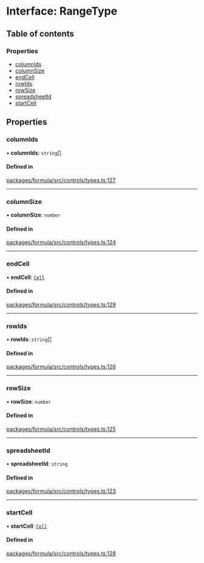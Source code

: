 # Interface: RangeType

## Table of contents

### Properties

- [columnIds](RangeType.md#columnids)
- [columnSize](RangeType.md#columnsize)
- [endCell](RangeType.md#endcell)
- [rowIds](RangeType.md#rowids)
- [rowSize](RangeType.md#rowsize)
- [spreadsheetId](RangeType.md#spreadsheetid)
- [startCell](RangeType.md#startcell)

## Properties

### <a id="columnids" name="columnids"></a> columnIds

• **columnIds**: `string`[]

#### Defined in

[packages/formula/src/controls/types.ts:127](https://github.com/mashcard/mashcard/blob/main/packages/formula/src/controls/types.ts#L127)

___

### <a id="columnsize" name="columnsize"></a> columnSize

• **columnSize**: `number`

#### Defined in

[packages/formula/src/controls/types.ts:124](https://github.com/mashcard/mashcard/blob/main/packages/formula/src/controls/types.ts#L124)

___

### <a id="endcell" name="endcell"></a> endCell

• **endCell**: [`Cell`](Cell.md)

#### Defined in

[packages/formula/src/controls/types.ts:129](https://github.com/mashcard/mashcard/blob/main/packages/formula/src/controls/types.ts#L129)

___

### <a id="rowids" name="rowids"></a> rowIds

• **rowIds**: `string`[]

#### Defined in

[packages/formula/src/controls/types.ts:126](https://github.com/mashcard/mashcard/blob/main/packages/formula/src/controls/types.ts#L126)

___

### <a id="rowsize" name="rowsize"></a> rowSize

• **rowSize**: `number`

#### Defined in

[packages/formula/src/controls/types.ts:125](https://github.com/mashcard/mashcard/blob/main/packages/formula/src/controls/types.ts#L125)

___

### <a id="spreadsheetid" name="spreadsheetid"></a> spreadsheetId

• **spreadsheetId**: `string`

#### Defined in

[packages/formula/src/controls/types.ts:123](https://github.com/mashcard/mashcard/blob/main/packages/formula/src/controls/types.ts#L123)

___

### <a id="startcell" name="startcell"></a> startCell

• **startCell**: [`Cell`](Cell.md)

#### Defined in

[packages/formula/src/controls/types.ts:128](https://github.com/mashcard/mashcard/blob/main/packages/formula/src/controls/types.ts#L128)
